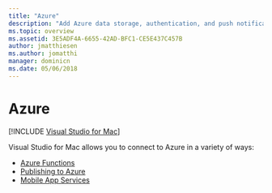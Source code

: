 ```yaml
---
title: "Azure"
description: "Add Azure data storage, authentication, and push notifications to mobile apps from within Visual Studio for Mac"
ms.topic: overview
ms.assetid: 3E5ADF4A-6655-42AD-BFC1-CE5E437C457B
author: jmatthiesen
ms.author: jomatthi
manager: dominicn
ms.date: 05/06/2018
---
```

# Azure

 [!INCLUDE [Visual Studio for Mac](~/includes/applies-to-version/vs-mac-only.md)]

Visual Studio for Mac allows you to connect to Azure in a variety of ways:

- [Azure Functions](azure-functions.md)
- [Publishing to Azure](publish-app-svc.md)
- [Mobile App Services](connected-services.md)